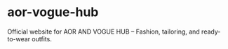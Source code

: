 # aor-vogue-hub
Official website for AOR AND VOGUE HUB – Fashion, tailoring, and ready-to-wear outfits.
